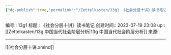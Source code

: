 ```yaml
---
{"dg-publish":true,"permalink":"/Zettelkasten/13g1 《社会分层十讲》读书笔记/","dgPassFrontmatter":true}
---
```


编号:: 13g1
标题:: 《社会分层十讲》读书笔记
创建时间:: 2023-07-19 23:08
up:: [[Zettelkasten/13g 中国当代社会阶层分析\|13g 中国当代社会阶层分析]]
来源:: 

---
![[社会分层十讲.xmind]]